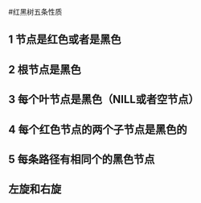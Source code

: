 
#红黑树五条性质
## 1 节点是红色或者是黑色
## 2 根节点是黑色
## 3 每个叶节点是黑色（NILL或者空节点）
## 4 每个红色节点的两个子节点是黑色的
## 5 每条路径有相同个的黑色节点

## 左旋和右旋